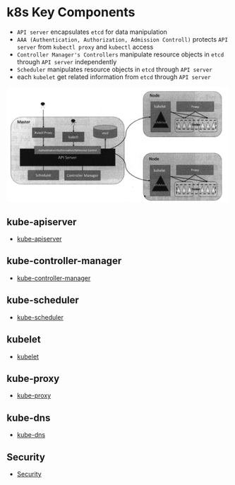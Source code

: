 # k8s Key Components
- `API server` encapsulates `etcd` for data manipulation
- `AAA (Authentication, Authorization, Admission Controll)` protects `API server` from `kubectl proxy` and `kubectl` access
- `Controller Manager's Controllers` manipulate resource objects in `etcd` through `API server` independently
- `Scheduler` manipulates resource objects in `etcd` through `API server`
- each `kubelet` get related information from `etcd` through `API server`  

![Kubernetes Architecture](figures/k8s-architecture.png)


## kube-apiserver
- [kube-apiserver](kube-apiserver/README.md)


## kube-controller-manager
- [kube-controller-manager](kube-controller-mgr/README.md)


## kube-scheduler
- [kube-scheduler](kube-scheduler/README.md)


## kubelet
- [kubelet](kubelet/README.md)


## kube-proxy
- [kube-proxy](kube-proxy/README.md)


## kube-dns
- [kube-dns](kube-dns/README.md)


## Security
- [Security](component/aaa/README.md)